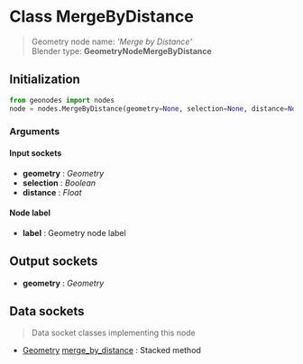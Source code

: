
# Class MergeByDistance

> Geometry node name: _'Merge by Distance'_<br>Blender type:  **GeometryNodeMergeByDistance**

## Initialization


```python
from geonodes import nodes
node = nodes.MergeByDistance(geometry=None, selection=None, distance=None, label=None)
```


### Arguments


#### Input sockets



- **geometry** : _Geometry_
- **selection** : _Boolean_
- **distance** : _Float_



#### Node label



- **label** : Geometry node label



## Output sockets



- **geometry** : _Geometry_



## Data sockets

> Data socket classes implementing this node


- [Geometry](./sockets/Geometry.md) [merge_by_distance](./sockets/Geometry.md#merge_by_distance) : Stacked method


